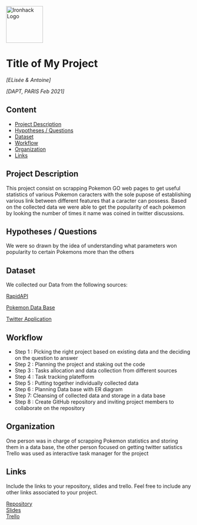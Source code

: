 <img src="https://bit.ly/2VnXWr2" alt="Ironhack Logo" width="100"/>

# Title of My Project
*[ELisée & Antoine]*

*[DAPT, PARIS Feb 2021]*

## Content
- [Project Description](#project-description)
- [Hypotheses / Questions](#hypotheses-/-questions)
- [Dataset](#dataset)
- [Workflow](#workflow)
- [Organization](#organization)
- [Links](#links)

<a name="project-description"></a>

## Project Description
This project consist on scrapping Pokemon GO web pages to get useful statistics of various Pokemon caracters with the sole pupose of establishing 
various link between different features that a caracter can possess.
Based on the collected data we were able to get the popularity of each pokemon by looking the number of times it name was coined in twitter discussions. 

<a name="hypotheses-/-questions"></a>

## Hypotheses / Questions
We were so drawn by the idea of understanding what parameters won popularity to certain Pokemons more than the others

<a name="dataset"></a>

## Dataset
We collected our Data from the following sources:

[RapidAPI](https://rapidapi.com/Chewett/api/pokemon-go1/endpoints)

[Pokemon Data Base](https://pokemondb.net/pokedex/bulbasaur#dex-stats)

[Twitter Application](https://developer.twitter.com/en)


<a name="workflow"></a>

## Workflow
- Step 1 : Picking the right project based on existing data and the deciding on the question to answer
- Step 2 : Planning the project and staking out the code
- Step 3 : Tasks allocation and data collection from different sources
- Step 4 : Task tracking platefform 
- Step 5 : Putting together individually collected data 
- Step 6 : Planning Data base with ER diagram
- Step 7: Cleansing of collected data and storage in a data base
- Step 8 : Create GitHub repository and inviting project members to collaborate on the repository

<a name="organization"></a>

## Organization
 One person was in charge of scrapping Pokemon statistics and storing them in a data base, the other person focused on getting twitter satistics 
 Trello was used as interactive task manager for the project

<a name="links"></a>

## Links
Include the links to your repository, slides and trello. Feel free to include any other links associated to your project. 

[Repository](https://github.com/)  
[Slides](https://slides.com/)  
[Trello](https://trello.com/b/9wlXftcX/pokemon-stat)  

